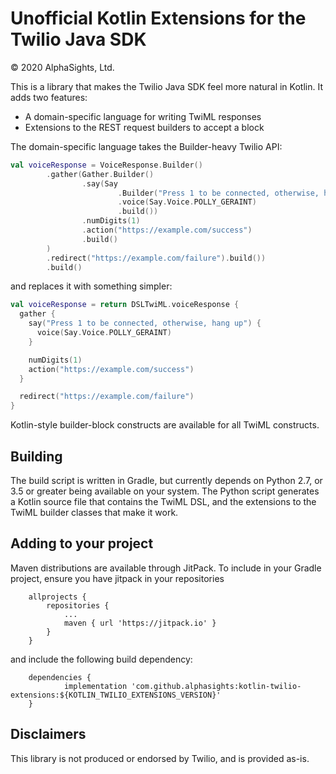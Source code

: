 # Unofficial Kotlin Extensions for the Twilio Java SDK

&copy; 2020 AlphaSights, Ltd.

This is a library that makes the Twilio Java SDK feel more natural in Kotlin. It adds two features:

* A domain-specific language for writing TwiML responses
* Extensions to the REST request builders to accept a block

The domain-specific language takes the Builder-heavy Twilio API:

```kotlin
val voiceResponse = VoiceResponse.Builder()
        .gather(Gather.Builder()
                .say(Say
                        .Builder("Press 1 to be connected, otherwise, hang up.")
                        .voice(Say.Voice.POLLY_GERAINT)
                        .build())
                .numDigits(1)
                .action("https://example.com/success")
                .build()
        )
        .redirect("https://example.com/failure").build())
        .build()
```

and replaces it with something simpler:

```kotlin
val voiceResponse = return DSLTwiML.voiceResponse {
  gather {
    say("Press 1 to be connected, otherwise, hang up") {
      voice(Say.Voice.POLLY_GERAINT)
    }

    numDigits(1)
    action("https://example.com/success")  
  }

  redirect("https://example.com/failure")
}
```

Kotlin-style builder-block constructs are available for all TwiML constructs.

## Building

The build script is written in Gradle, but currently depends on Python 2.7, or 3.5 or greater being available on your system. The 
Python script generates a Kotlin source file that contains the TwiML DSL, and the extensions to the TwiML builder 
classes that make it work.

## Adding to your project

Maven distributions are available through JitPack. To include in your Gradle project, ensure you have jitpack in your
repositories

```
	allprojects {
		repositories {
			...
			maven { url 'https://jitpack.io' }
		}
	}
```

and include the following build dependency:

```
	dependencies {
	        implementation 'com.github.alphasights:kotlin-twilio-extensions:${KOTLIN_TWILIO_EXTENSIONS_VERSION}'
	}
```

## Disclaimers

This library is not produced or endorsed by Twilio, and is provided as-is.
